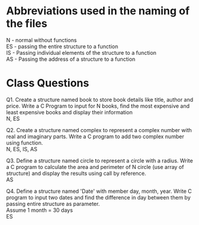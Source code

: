 # Abbreviations used in the naming of the files

N - normal without functions<br>
ES - passing the entire structure to a function<br>
IS - Passing individual elements of the structure to a function<br>
AS - Passing the address of a structure to a function<br>

# Class Questions

Q1. Create a structure named book to store book details like title, author and price. Write a C Program to input for N books, find the most expensive and least expensive books and display their information<br>N, ES

Q2. Create a structure named complex to represent a complex number with real and imaginary parts.
Write a C program to add two complex number using function.<br>N, ES, IS, AS

Q3. Define a structure named circle to represent a circle with a radius. Write a C program to calculate the area and perimeter of N circle (use array of structure) and display the results using call by reference.<br>AS

Q4. Define a structure named 'Date' with member day, month, year. Write C program to input two dates and find the difference in day between them by passing entire structure as parameter.<br>
Assume 1 month = 30 days<br>ES
